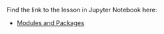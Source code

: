 Find the link to the lesson in Jupyter Notebook here:

- [Modules and Packages](https://github.com/data-bootcamp-v4/lessons/blob/main/1_intro_to_python/quest/self_guided_lessons/1.3_self_guided_modules_packages.ipynb)